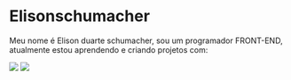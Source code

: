# Elisonschumacher
Meu nome é Elison duarte schumacher, sou um programador FRONT-END, atualmente estou aprendendo e criando projetos com: 
<br>

<img src="	https://img.shields.io/badge/HTML5-E34F26?style=for-the-badge&logo=html5&logoColor=white">
<img src=" https://img.shields.io/badge/CSS3-1572B6?style=for-the-badge&logo=css3&logoColor=white">
